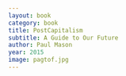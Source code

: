 ```yaml
---
layout: book
category: book
title: PostCapitalism
subtitle: A Guide to Our Future
author: Paul Mason
year: 2015
image: pagtof.jpg
---
```

